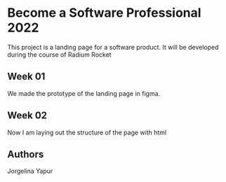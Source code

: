 # Become a Software Professional 2022

This project is a landing page for a software product. It will be developed during the course of Radium Rocket

## Week 01
We made the prototype of the landing page in figma.

## Week 02
Now I am laying out the structure of the page with html
## Authors
Jorgelina Yapur